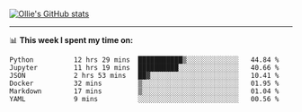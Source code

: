 <!--
**icedpanda/icedpanda** is a ✨ _special_ ✨ repository because its `README.md` (this file) appears on your GitHub profile.

Here are some ideas to get you started:

- 🔭 I’m currently working on ...
- 🌱 I’m currently learning ...
- 👯 I’m looking to collaborate on ...
- 🤔 I’m looking for help with ...
- 💬 Ask me about ...
- 📫 How to reach me: ...
- 😄 Pronouns: ...
- ⚡ Fun fact: ...
-->
[![Ollie's GitHub stats](https://github-readme-stats-icedpanda.vercel.app/api?username=icedpanda&count_private=true&show_icons=true)](https://github.com/icedpanda)

---
📊 **This week I spent my time on:**
<!--START_SECTION:waka-->

```text
Python          12 hrs 29 mins  ███████████▒░░░░░░░░░░░░░   44.84 %
Jupyter         11 hrs 19 mins  ██████████░░░░░░░░░░░░░░░   40.66 %
JSON            2 hrs 53 mins   ██▓░░░░░░░░░░░░░░░░░░░░░░   10.41 %
Docker          32 mins         ▒░░░░░░░░░░░░░░░░░░░░░░░░   01.95 %
Markdown        17 mins         ▒░░░░░░░░░░░░░░░░░░░░░░░░   01.04 %
YAML            9 mins          ░░░░░░░░░░░░░░░░░░░░░░░░░   00.56 %
```

<!--END_SECTION:waka-->
